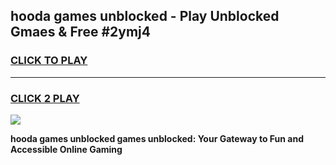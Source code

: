 
## hooda games unblocked - Play Unblocked Gmaes & Free #2ymj4
<h3>
<a href="https://news.freeplayer.one?title=hooda_games_unblocked&ref=03M">CLICK TO PLAY</a></h3>
<hr>

<h3>
<a href="https://news.freeplayer.one?title=hooda_games_unblocked&ref=03M">CLICK 2 PLAY</a>
  
</h3>

<a href="https://news.freeplayer.one?title=hooda_games_unblocked&ref=03M"><img src="https://clearcache.store/games.png"></a>


**hooda games unblocked games unblocked: Your Gateway to Fun and Accessible Online Gaming**
